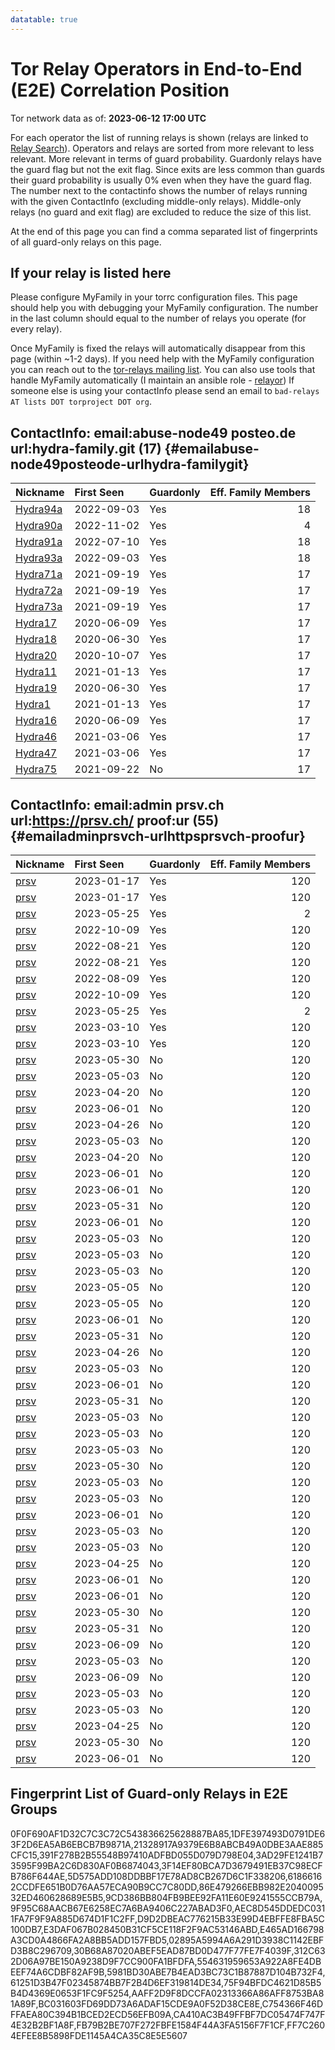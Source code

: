 ```yaml
---
datatable: true
---
```



# Tor Relay Operators in End-to-End (E2E) Correlation Position

Tor network data as of: **2023-06-12 17:00 UTC**

For each operator the list of running relays is shown (relays are linked to [Relay Search](https://metrics.torproject.org/rs.html)).
Operators and relays are sorted from more relevant to less relevant. More relevant in terms of guard probability.
Guardonly relays have the guard flag but not the exit flag.
Since exits are less common than guards their guard probability is usually 0% even when they have the guard flag.
The number next to the contactinfo shows the number of relays running with the given ContactInfo (excluding middle-only relays).
Middle-only relays (no guard and exit flag) are excluded to reduce the size of this list.

At the end of this page you can find a comma separated list of fingerprints of all guard-only relays on this page.

## If your relay is listed here
Please configure MyFamily in your torrc configuration files.
This page should help you with debugging your MyFamily configuration. The number in the last column should equal to the number of
relays you operate (for every relay).

Once MyFamily is fixed the relays will automatically disappear from this page (within ~1-2 days).
If you need help with the MyFamily configuration you can reach out to the
[tor-relays mailing list](https://lists.torproject.org/cgi-bin/mailman/listinfo/tor-relays).
You can also use tools that handle MyFamily automatically (I maintain an ansible role - 
[relayor](https://medium.com/@nusenu/deploying-tor-relays-with-ansible-6612593fa34d))
If someone else is using your contactInfo please send an email to ```bad-relays AT lists DOT torproject DOT org```.


## ContactInfo: email:abuse-node49 posteo.de url:hydra-family.git (17) {#emailabuse-node49posteode-urlhydra-familygit}

| Nickname                                                                                            | First Seen   | Guardonly   |   Eff. Family Members |
|:----------------------------------------------------------------------------------------------------|:-------------|:------------|----------------------:|
| [Hydra94a](https://metrics.torproject.org/rs.html#details/61866162CCDFE651B0D76AA57ECA90B9CC7C80DD) | 2022-09-03   | Yes         |                    18 |
| [Hydra90a](https://metrics.torproject.org/rs.html#details/21328917A9379E6B8ABCB49A0DBE3AAE885CFC15) | 2022-11-02   | Yes         |                     4 |
| [Hydra91a](https://metrics.torproject.org/rs.html#details/AEC8D545DDEDC0311FA7F9F9A885D674D1F1C2FF) | 2022-07-10   | Yes         |                    18 |
| [Hydra93a](https://metrics.torproject.org/rs.html#details/5D575ADD108DDBBF17E78AD8CB267D6C1F338206) | 2022-09-03   | Yes         |                    18 |
| [Hydra71a](https://metrics.torproject.org/rs.html#details/9F95C68AACB67E6258EC7A6BA9406C227ABAD3F0) | 2021-09-19   | Yes         |                    17 |
| [Hydra72a](https://metrics.torproject.org/rs.html#details/FB79B2BE707F272FBFE1584F44A3FA5156F7F1CF) | 2021-09-19   | Yes         |                    17 |
| [Hydra73a](https://metrics.torproject.org/rs.html#details/391F278B2B55548B97410ADFBD055D079D798E04) | 2021-09-19   | Yes         |                    17 |
| [Hydra17](https://metrics.torproject.org/rs.html#details/E3DAF067B028450B31CF5CE118F2F9AC53146ABD)  | 2020-06-09   | Yes         |                    17 |
| [Hydra18](https://metrics.torproject.org/rs.html#details/3AD29FE1241B73595F99BA2C6D830AF0B6874043)  | 2020-06-30   | Yes         |                    17 |
| [Hydra20](https://metrics.torproject.org/rs.html#details/86E479266EBB982E204009532ED460628689E5B5)  | 2020-10-07   | Yes         |                    17 |
| [Hydra11](https://metrics.torproject.org/rs.html#details/D9D2DBEAC776215B33E99D4EBFFE8FBA5C100DB7)  | 2021-01-13   | Yes         |                    17 |
| [Hydra19](https://metrics.torproject.org/rs.html#details/E465AD166798A3CD0A4866FA2A8BB5ADD157FBD5)  | 2020-06-30   | Yes         |                    17 |
| [Hydra1](https://metrics.torproject.org/rs.html#details/FF7C2604EFEE8B5898FDE1145A4CA35C8E5E5607)   | 2021-01-13   | Yes         |                    17 |
| [Hydra16](https://metrics.torproject.org/rs.html#details/1DFE397493D0791DE63F2D6EA5AB6EBCB7B9871A)  | 2020-06-09   | Yes         |                    17 |
| [Hydra46](https://metrics.torproject.org/rs.html#details/3F14EF80BCA7D3679491EB37C98ECFB786F644AE)  | 2021-03-06   | Yes         |                    17 |
| [Hydra47](https://metrics.torproject.org/rs.html#details/9CD386BB804FB9BEE92FA11E60E9241555CCB79A)  | 2021-03-06   | Yes         |                    17 |
| [Hydra75](https://metrics.torproject.org/rs.html#details/63928D370B929EBDA54EF2ABDD4A63082085BF61)  | 2021-09-22   | No          |                    17 |

## ContactInfo: email:admin prsv.ch url:https://prsv.ch/ proof:ur (55) {#emailadminprsvch-urlhttpsprsvch-proofur}

| Nickname                                                                                        | First Seen   | Guardonly   |   Eff. Family Members |
|:------------------------------------------------------------------------------------------------|:-------------|:------------|----------------------:|
| [prsv](https://metrics.torproject.org/rs.html#details/554631959653A922A8FE4DBEEF74A6CDBF82AF9B) | 2023-01-17   | Yes         |                   120 |
| [prsv](https://metrics.torproject.org/rs.html#details/312C632D06A97BE150A9238D9F7CC900FA1BFDFA) | 2023-01-17   | Yes         |                   120 |
| [prsv](https://metrics.torproject.org/rs.html#details/75F94BFDC4621D85B5B4D4369E0653F1FC9F5254) | 2023-05-25   | Yes         |                     2 |
| [prsv](https://metrics.torproject.org/rs.html#details/30B68A87020ABEF5EAD87BD0D477F77FE7F4039F) | 2022-10-09   | Yes         |                   120 |
| [prsv](https://metrics.torproject.org/rs.html#details/61251D3B47F02345874BB7F2B4D6EF319814DE34) | 2022-08-21   | Yes         |                   120 |
| [prsv](https://metrics.torproject.org/rs.html#details/C754366F46DFFAEA80C394B1BCED2ECD56EFB09A) | 2022-08-21   | Yes         |                   120 |
| [prsv](https://metrics.torproject.org/rs.html#details/02895A5994A6A291D3938C1142EBFD3B8C296709) | 2022-08-09   | Yes         |                   120 |
| [prsv](https://metrics.torproject.org/rs.html#details/CA410AC3B49FFBF7DC05474F747F4E32B2BF1A8F) | 2022-10-09   | Yes         |                   120 |
| [prsv](https://metrics.torproject.org/rs.html#details/5981BD30ABE7B4EAD3BC73C1B87887D104B732F4) | 2023-05-25   | Yes         |                     2 |
| [prsv](https://metrics.torproject.org/rs.html#details/BC031603FD69DD73A6ADAF15CDE9A0F52D38CE8E) | 2023-03-10   | Yes         |                   120 |
| [prsv](https://metrics.torproject.org/rs.html#details/AAFF2D9F8DCCFA02313366A86AFF8753BA81A89F) | 2023-03-10   | Yes         |                   120 |
| [prsv](https://metrics.torproject.org/rs.html#details/061CDBB0B8057408BCBC28D00D6016B42A610A24) | 2023-05-30   | No          |                   120 |
| [prsv](https://metrics.torproject.org/rs.html#details/0A34DD9E68ABCEDB64B2D9C07E07BB0357A933D6) | 2023-05-03   | No          |                   120 |
| [prsv](https://metrics.torproject.org/rs.html#details/0B5FB0C4C22166ADE6CB500F08BB5DCD364A12FC) | 2023-04-20   | No          |                   120 |
| [prsv](https://metrics.torproject.org/rs.html#details/0C4BB8C3CFDB01CD31395C60DC171FCB24F19C3D) | 2023-06-01   | No          |                   120 |
| [prsv](https://metrics.torproject.org/rs.html#details/0F903375175AC3874A28792140D1AE1D3ED71685) | 2023-04-26   | No          |                   120 |
| [prsv](https://metrics.torproject.org/rs.html#details/2BC7CABBE2495C3A9E6AC2F08362AD88ED89F989) | 2023-05-03   | No          |                   120 |
| [prsv](https://metrics.torproject.org/rs.html#details/2D237843D996DEF380910A69FC289A3830EE6601) | 2023-04-20   | No          |                   120 |
| [prsv](https://metrics.torproject.org/rs.html#details/2DE87F87A4DA571521F0322ACB6D0591417201E0) | 2023-06-01   | No          |                   120 |
| [prsv](https://metrics.torproject.org/rs.html#details/2E2C0287F70CC6B95F5131B1BDB131C2B30672D9) | 2023-06-01   | No          |                   120 |
| [prsv](https://metrics.torproject.org/rs.html#details/2E3FCBA7A6B401118EE6D02A3A041D08294024FC) | 2023-05-31   | No          |                   120 |
| [prsv](https://metrics.torproject.org/rs.html#details/321EB5D1E02737D9511748DFF16183DFABE85224) | 2023-06-01   | No          |                   120 |
| [prsv](https://metrics.torproject.org/rs.html#details/56BB029883A6865DC314BF6F4E31A7B959994681) | 2023-05-03   | No          |                   120 |
| [prsv](https://metrics.torproject.org/rs.html#details/5791E9652179FA7CFA3AF805C54848106885FF26) | 2023-05-03   | No          |                   120 |
| [prsv](https://metrics.torproject.org/rs.html#details/581EA58248AFF965440BAC693EA4CD6411F99A9C) | 2023-05-03   | No          |                   120 |
| [prsv](https://metrics.torproject.org/rs.html#details/61BF33D794542B828EB682EEB7A64E75A055A8F9) | 2023-05-05   | No          |                   120 |
| [prsv](https://metrics.torproject.org/rs.html#details/68F67D866E09ABD502D29CA452D79AE3F4B9847C) | 2023-05-05   | No          |                   120 |
| [prsv](https://metrics.torproject.org/rs.html#details/77833D0BB0F8CB9B81AFE45243E158203A48A719) | 2023-06-01   | No          |                   120 |
| [prsv](https://metrics.torproject.org/rs.html#details/7936501050A860DE11F608CD6CE0FB86F53A1EA9) | 2023-05-31   | No          |                   120 |
| [prsv](https://metrics.torproject.org/rs.html#details/812DA820DA42A26E1D8798AFC554D4A5D8663E19) | 2023-04-26   | No          |                   120 |
| [prsv](https://metrics.torproject.org/rs.html#details/8EB878D1173BFD82B4A860DB7E46C109F1692126) | 2023-05-03   | No          |                   120 |
| [prsv](https://metrics.torproject.org/rs.html#details/95E02D91523F615D9D04AFF65789A4E6566C7EC8) | 2023-06-01   | No          |                   120 |
| [prsv](https://metrics.torproject.org/rs.html#details/98B95580AEE102450D7269E0A446E5F094AE8B3F) | 2023-05-31   | No          |                   120 |
| [prsv](https://metrics.torproject.org/rs.html#details/9F8E5DB84E60CD039E483F1702A32F1BD13BFEA5) | 2023-05-03   | No          |                   120 |
| [prsv](https://metrics.torproject.org/rs.html#details/A11164F7256570FF3C5B0577C1087638F8ACC668) | 2023-05-03   | No          |                   120 |
| [prsv](https://metrics.torproject.org/rs.html#details/A2EDA667F3B15E0ADDC7E3FA3DA18667C9AD020F) | 2023-05-03   | No          |                   120 |
| [prsv](https://metrics.torproject.org/rs.html#details/A5D4849AAD8F0DCEBD8B7774516425D378DE5E8C) | 2023-05-30   | No          |                   120 |
| [prsv](https://metrics.torproject.org/rs.html#details/AC14D7773BFA1D25E4CFB94648F0BC893DD19E37) | 2023-05-03   | No          |                   120 |
| [prsv](https://metrics.torproject.org/rs.html#details/B17B481AAAD088488DF8A5698EE383A5C3554F8D) | 2023-05-03   | No          |                   120 |
| [prsv](https://metrics.torproject.org/rs.html#details/C9450BE4D906B843142FCC1E2D44E14A05986AF8) | 2023-06-01   | No          |                   120 |
| [prsv](https://metrics.torproject.org/rs.html#details/CF62056A4754CBE657227FFE64F7CB18C1B92D20) | 2023-05-03   | No          |                   120 |
| [prsv](https://metrics.torproject.org/rs.html#details/CF673E8D5F30285F7BF23CE3309D8824B641F9E5) | 2023-05-03   | No          |                   120 |
| [prsv](https://metrics.torproject.org/rs.html#details/D1C8569BA3CD31DDB4F4A81A1C2DB51E02FEBC03) | 2023-04-25   | No          |                   120 |
| [prsv](https://metrics.torproject.org/rs.html#details/D3CC03CF98D62998E06431D31DA57615718650B4) | 2023-06-01   | No          |                   120 |
| [prsv](https://metrics.torproject.org/rs.html#details/DBCE19CF0386CCA24D09D0CD1F0638EA99A10155) | 2023-06-01   | No          |                   120 |
| [prsv](https://metrics.torproject.org/rs.html#details/DCD6D21DEC55E251C04CE704718184FC4CACB1EB) | 2023-05-30   | No          |                   120 |
| [prsv](https://metrics.torproject.org/rs.html#details/E06FE78B807F9911AF0ADEA10C434315E9CF0912) | 2023-05-31   | No          |                   120 |
| [prsv](https://metrics.torproject.org/rs.html#details/E21B3AD72F0370AE849A0A3FCCFFF28DAA476176) | 2023-06-09   | No          |                   120 |
| [prsv](https://metrics.torproject.org/rs.html#details/E7B36F63F74E9DE6A773F2F2966034ED5633DE80) | 2023-05-03   | No          |                   120 |
| [prsv](https://metrics.torproject.org/rs.html#details/E7DAB7E009F221D4DC4444436269A440F767549D) | 2023-06-09   | No          |                   120 |
| [prsv](https://metrics.torproject.org/rs.html#details/EA3E695384199D2807537CF12131AB5C3D4B6B6F) | 2023-05-03   | No          |                   120 |
| [prsv](https://metrics.torproject.org/rs.html#details/F29505C049D997B8ABEEAEC5DAE58707D35C6729) | 2023-05-03   | No          |                   120 |
| [prsv](https://metrics.torproject.org/rs.html#details/F3E9F3FE04323C76F6286C87472512DF5463ABAB) | 2023-04-25   | No          |                   120 |
| [prsv](https://metrics.torproject.org/rs.html#details/F5137480C56701DA6324958BD0F808A6A86E311C) | 2023-05-30   | No          |                   120 |
| [prsv](https://metrics.torproject.org/rs.html#details/FFAB9CCF425B073E59C164C62F6171DDC4B4CB6D) | 2023-06-01   | No          |                   120 |


## Fingerprint List of Guard-only Relays in E2E Groups

0F0F690AF1D32C7C3C72C543836625628887BA85,1DFE397493D0791DE63F2D6EA5AB6EBCB7B9871A,21328917A9379E6B8ABCB49A0DBE3AAE885CFC15,391F278B2B55548B97410ADFBD055D079D798E04,3AD29FE1241B73595F99BA2C6D830AF0B6874043,3F14EF80BCA7D3679491EB37C98ECFB786F644AE,5D575ADD108DDBBF17E78AD8CB267D6C1F338206,61866162CCDFE651B0D76AA57ECA90B9CC7C80DD,86E479266EBB982E204009532ED460628689E5B5,9CD386BB804FB9BEE92FA11E60E9241555CCB79A,9F95C68AACB67E6258EC7A6BA9406C227ABAD3F0,AEC8D545DDEDC0311FA7F9F9A885D674D1F1C2FF,D9D2DBEAC776215B33E99D4EBFFE8FBA5C100DB7,E3DAF067B028450B31CF5CE118F2F9AC53146ABD,E465AD166798A3CD0A4866FA2A8BB5ADD157FBD5,02895A5994A6A291D3938C1142EBFD3B8C296709,30B68A87020ABEF5EAD87BD0D477F77FE7F4039F,312C632D06A97BE150A9238D9F7CC900FA1BFDFA,554631959653A922A8FE4DBEEF74A6CDBF82AF9B,5981BD30ABE7B4EAD3BC73C1B87887D104B732F4,61251D3B47F02345874BB7F2B4D6EF319814DE34,75F94BFDC4621D85B5B4D4369E0653F1FC9F5254,AAFF2D9F8DCCFA02313366A86AFF8753BA81A89F,BC031603FD69DD73A6ADAF15CDE9A0F52D38CE8E,C754366F46DFFAEA80C394B1BCED2ECD56EFB09A,CA410AC3B49FFBF7DC05474F747F4E32B2BF1A8F,FB79B2BE707F272FBFE1584F44A3FA5156F7F1CF,FF7C2604EFEE8B5898FDE1145A4CA35C8E5E5607